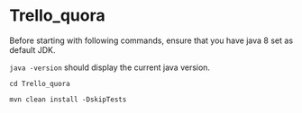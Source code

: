 # Trello_quora

Before starting with following commands, ensure that you have java 8 set as default JDK.

`java -version` should display the current java version.

 `cd Trello_quora`
 
 `mvn clean install -DskipTests`
